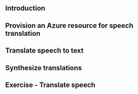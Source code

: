 ## Introduction
## Provision an Azure resource for speech translation
## Translate speech to text
## Synthesize translations
## Exercise - Translate speech

